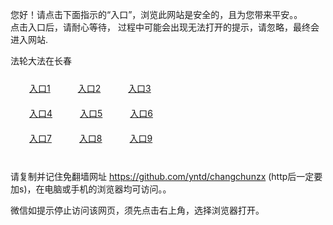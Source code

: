 您好！请点击下面指示的“入口”，浏览此网站是安全的，且为您带来平安。。 <br/>
点击入口后，请耐心等待， 过程中可能会出现无法打开的提示，请忽略，最终会进入网站. </br>

法轮大法在长春<br/>
<div style="padding:10px"><a style="margin:20px" target="_blank" href="https://d12achli6eiolh.cloudfront.net/2Qpsp?llzdnhff" id="ccLink1" rel="nofollow">入口1</a> <a target="_blank" style="margin:20px" href="https://d3ozqseo1i6jbj.cloudfront.net/2Qpsp?iqfwq" id="ccLink2" rel="nofollow">入口2</a> <a style="margin:20px" target="_blank" href="https://d2t81141qxet2t.cloudfront.net/2Qpsp?ggabrej" id="ccLink3" rel="nofollow">入口3</a></div>

<div style="padding:10px" ><a style="margin:20px" target="_blank" href="https://d12achli6eiolh.cloudfront.net/2Qpsp?llzdnhff" id="ccLink4" rel="nofollow">入口4</a> <a style="margin:20px" href="https://d3ozqseo1i6jbj.cloudfront.net/2Qpsp?iqfwq" target="_blank" id="ccLink5" rel="nofollow">入口5</a> <a style="margin:20px" href="https://d2t81141qxet2t.cloudfront.net/2Qpsp?ggabrej" target="_blank" id="ccLink6" rel="nofollow">入口6</a></div>

<div style="padding:10px"><a style="margin:20px" target="_blank" href="https://d12achli6eiolh.cloudfront.net/2Qpsp?llzdnhff" id="ccLink7" rel="nofollow">入口7</a> <a style="margin:20px" href="https://d3ozqseo1i6jbj.cloudfront.net/2Qpsp?iqfwq" target="_blank" id="ccLink8" rel="nofollow">入口8</a> <a style="margin:20px" target="_blank" href="https://d2t81141qxet2t.cloudfront.net/2Qpsp?ggabrej" id="ccLink9" rel="nofollow">入口9</a></div>

<br/>



请复制并记住免翻墙网址 https://github.com/yntd/changchunzx (http后一定要加s)，在电脑或手机的浏览器均可访问。。<br/>

微信如提示停止访问该网页，须先点击右上角，选择浏览器打开。

